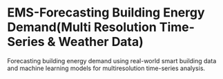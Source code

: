 # EMS-Forecasting Building Energy Demand(Multi Resolution Time-Series & Weather Data)
Forecasting building energy demand using real-world smart building data and machine learning models for multiresolution time-series analysis.
